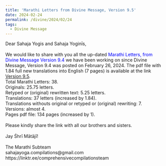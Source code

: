 ```yaml
---
title: 'Marathi Letters from Divine Message, Version 9.5'
date: 2024-02-24
permalink: /divine/2024/02/24
tags:
  - Divine Message
---
```


<p>
Dear Sahaja Yogis and Sahaja Yoginīs,<br>
<br>
We would like to share with you all the up-dated <font color="blue">Marathi Letters, from Divine Message Version 9.4</font> we have been working on since Divine Message, Version 9.4 was posted on February 26, 2024. The pdf file with 1.84 full new translations into English (7 pages) is available at the link <a href="https://bit.ly/Divine_Message_V_9_5">Version 9.5</a>.<br>
Total Marathi Letters: 38.<br>
Originals: 25.75 letters.<br>
Retyped or (original) rewritten text: 5.25 letters.<br>
Translations: 37 letters (increased by 1.84).<br>
Translations withouts original or retyped or (original) rewriting: 7.<br>
Versions: almost 4.<br>
Pages pdf file: 134 pages (increased by 1).<br>
<br>
Please kindly share the link with all our brothers and sisters.<br>
<br>
Jay Śhrī Mātājī!<br>
<br>
The Marathi Subteam<br>
sahajayoga.compilations@gmail.com<br>
https://linktr.ee/comprehensivecompilationsteam<br>
</p>